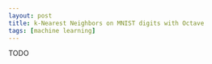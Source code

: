 ```yaml
---
layout: post
title: k-Nearest Neighbors on MNIST digits with Octave
tags: [machine learning]
---
```


TODO
